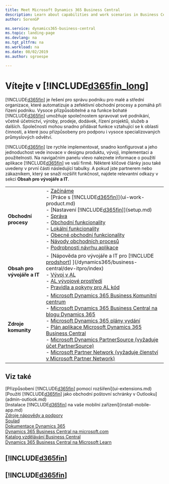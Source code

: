 ```yaml
---
title: Meet Microsoft Dynamics 365 Business Central
description: Learn about capabilities and work scenarios in Business Central, a business management solution for small and mid-sized organizations.
author: SorenGP

ms.service: dynamics365-business-central
ms.topic: landing-page
ms.devlang: na
ms.tgt_pltfrm: na
ms.workload: na
ms.date: 08/02/2019
ms.author: sgroespe

---
```

# Vítejte v [!INCLUDE[d365fin_long](includes/d365fin_long_md.md)]
[!INCLUDE[d365fin](includes/d365fin_md.md)] je řešení pro správu podniku pro malé a střední organizace, které automatizuje a zefektivní obchodní procesy a pomáhá při řízení podniku. Vysoce přizpůsobitelné a na funkce bohaté [!INCLUDE[d365fin](includes/d365fin_md.md)] umožňuje společnostem spravovat své podnikání, včetně účetnictví, výroby, prodeje, dodávek, řízení projektů, služeb a dalších. Společnosti mohou snadno přidávat funkce vztahující se k oblasti činnosti, a které jsou přizpůsobeny pro podporu i vysoce specializovaných průmyslových odvětví.

[!INCLUDE[d365fin](includes/d365fin_md.md)] lze rychle implementovat, snadno konfigurovat a jeho jednoduchost vede inovace v designu produktu, vývoji, implementaci a použitelnosti. Na navigačním panelu vlevo naleznete informace o použití aplikace [!INCLUDE[d365fin](includes/d365fin_md.md)] ve vaší firmě. Některé klíčové články jsou také uvedeny v první části následující tabulky. A pokud jste partnerem nebo zákazníkem, který se snaží rozšířit funkčnost, najdete relevantní odkazy v sekci **Obsah pro vývojáře a IT**.

|||
|-|-|
|**Obchodní procesy**|-   [Začínáme](product-get-started.md)<br />-   [Práce s [!INCLUDE[d365fin](includes/d365fin_md.md)]](ui-work-product.md)<br />-   [Nastavení [!INCLUDE[d365fin](includes/d365fin_md.md)]](setup.md)<br />-   [Správa](admin-setup-and-administration.md)<br />-   [Obchodní funkcionality](across-business-functionality.md)<br />-   [Lokální funkcionality](LocalFunctionality/Czech/czech-local-functionality.md)<br />-   [Obecné obchodní funkcionality](ui-across-business-areas.md)<br />-   [Návody obchodních procesů](walkthrough-business-process-walkthroughs.md)<br />-   [Podrobnosti návrhu aplikace](design-details-application-design.md)|
|**Obsah pro vývojáře a IT**|-   [Nápověda pro vývojáře a IT pro [!INCLUDE [prodshort](includes/prodshort.md)] ](/dynamics365/business-central/dev-itpro/index)<br />-   [Vývoj v AL](/dynamics365/business-central/dev-itpro/developer/devenv-dev-overview)<br />-   [AL vývojové prostředí](/dynamics365/business-central/dev-itpro/developer/devenv-reference-overview)<br />-   [Pravidla a pokyny pro AL kód](/dynamics365/business-central/dev-itpro/compliance/apptest-overview)|
|**Zdroje komunity**|-   [Microsoft Dynamics 365 Business Komunitní centrum](https://community.dynamics.com/business)<br />-   [Microsoft Dynamics 365 Business Central na blogu Dynamics 365](https://cloudblogs.microsoft.com/dynamics365/it/product/business-central/)<br />-   [Microsoft Dynamics 365 plány vydání](https://go.microsoft.com/fwlink/?linkid=2047422)<br />-   [Plán aplikace Microsoft Dynamics 365 Business Central](https://dynamics.microsoft.com/en-us/roadmap/business-central/)<br />-   [Microsoft Dynamics PartnerSource \(vyžaduje účet PartnerSource\)](https://mbs.microsoft.com/partnersource)<br />-   [Microsoft Partner Network \(vyžaduje členství v Microsoft Partner Network\)](https://mspartner.microsoft.com/en/us/windows/index.aspx)|

## Viz také

[Přizpůsobení [!INCLUDE[d365fin](includes/d365fin_md.md)] pomocí rozšíření](ui-extensions.md)  
[Použití [!INCLUDE[d365fin](includes/d365fin_md.md)] jako obchodní poštovní schránky v Outlooku](admin-outlook.md)  
[Instalace [!INCLUDE[d365fin](includes/d365fin_md.md)] na vaše mobilní zařízení](install-mobile-app.md)  
[Zdroje nápovědy a podpory](product-help-and-support.md)  
[Soulad](compliance/compliance-overview.md)  
[Dokumentace Dynamics 365](/dynamics365/)  
[Dynamics 365 Business Central na microsoft.com](https://dynamics.microsoft.com/business-central/overview/)  
[Katalog vzdělávání Business Central](readiness/readiness-learning-catalog.md)  
[Dynamics 365 Business Central na Microsoft Learn](/learn/browse/?products=dynamics-business-central) 

## [!INCLUDE[d365fin](includes/free_trial_md.md)]

## [!INCLUDE[d365fin](includes/training_link_md.md)]
